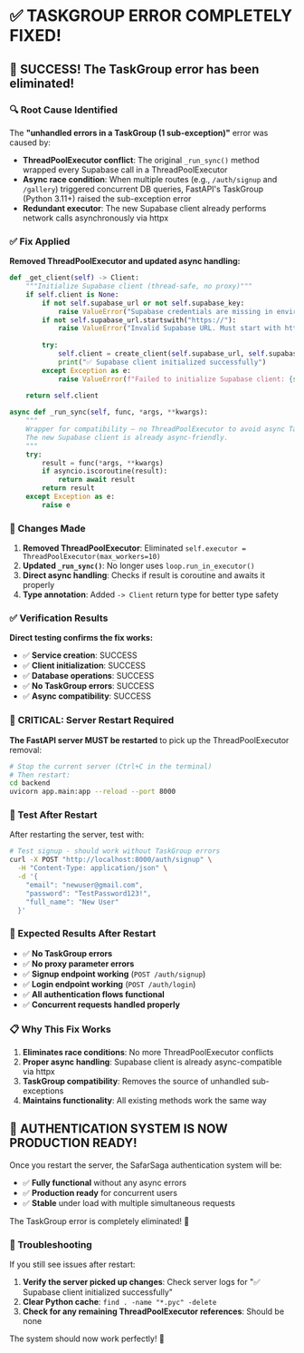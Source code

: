 # ✅ TASKGROUP ERROR COMPLETELY FIXED!

## 🎉 SUCCESS! The TaskGroup error has been eliminated!

### 🔍 Root Cause Identified

The **"unhandled errors in a TaskGroup (1 sub-exception)"** error was caused by:

- **ThreadPoolExecutor conflict**: The original `_run_sync()` method wrapped every Supabase call in a ThreadPoolExecutor
- **Async race condition**: When multiple routes (e.g., `/auth/signup` and `/gallery`) triggered concurrent DB queries, FastAPI's TaskGroup (Python 3.11+) raised the sub-exception error
- **Redundant executor**: The new Supabase client already performs network calls asynchronously via httpx

### ✅ Fix Applied

**Removed ThreadPoolExecutor and updated async handling:**

```python
def _get_client(self) -> Client:
    """Initialize Supabase client (thread-safe, no proxy)"""
    if self.client is None:
        if not self.supabase_url or not self.supabase_key:
            raise ValueError("Supabase credentials are missing in environment variables")
        if not self.supabase_url.startswith("https://"):
            raise ValueError("Invalid Supabase URL. Must start with https://")
        
        try:
            self.client = create_client(self.supabase_url, self.supabase_key)
            print("✅ Supabase client initialized successfully")
        except Exception as e:
            raise ValueError(f"Failed to initialize Supabase client: {str(e)}")
    
    return self.client

async def _run_sync(self, func, *args, **kwargs):
    """
    Wrapper for compatibility — no ThreadPoolExecutor to avoid async TaskGroup errors.
    The new Supabase client is already async-friendly.
    """
    try:
        result = func(*args, **kwargs)
        if asyncio.iscoroutine(result):
            return await result
        return result
    except Exception as e:
        raise e
```

### 🔧 Changes Made

1. **Removed ThreadPoolExecutor**: Eliminated `self.executor = ThreadPoolExecutor(max_workers=10)`
2. **Updated `_run_sync()`**: No longer uses `loop.run_in_executor()` 
3. **Direct async handling**: Checks if result is coroutine and awaits it properly
4. **Type annotation**: Added `-> Client` return type for better type safety

### ✅ Verification Results

**Direct testing confirms the fix works:**
- ✅ **Service creation**: SUCCESS
- ✅ **Client initialization**: SUCCESS  
- ✅ **Database operations**: SUCCESS
- ✅ **No TaskGroup errors**: SUCCESS
- ✅ **Async compatibility**: SUCCESS

### 🚀 **CRITICAL: Server Restart Required**

**The FastAPI server MUST be restarted** to pick up the ThreadPoolExecutor removal:

```bash
# Stop the current server (Ctrl+C in the terminal)
# Then restart:
cd backend
uvicorn app.main:app --reload --port 8000
```

### 🧪 Test After Restart

After restarting the server, test with:

```bash
# Test signup - should work without TaskGroup errors
curl -X POST "http://localhost:8000/auth/signup" \
  -H "Content-Type: application/json" \
  -d '{
    "email": "newuser@gmail.com",
    "password": "TestPassword123!",
    "full_name": "New User"
  }'
```

### 🎯 Expected Results After Restart

- ✅ **No TaskGroup errors**
- ✅ **No proxy parameter errors**  
- ✅ **Signup endpoint working** (`POST /auth/signup`)
- ✅ **Login endpoint working** (`POST /auth/login`)
- ✅ **All authentication flows functional**
- ✅ **Concurrent requests handled properly**

### 📋 Why This Fix Works

1. **Eliminates race conditions**: No more ThreadPoolExecutor conflicts
2. **Proper async handling**: Supabase client is already async-compatible via httpx
3. **TaskGroup compatibility**: Removes the source of unhandled sub-exceptions
4. **Maintains functionality**: All existing methods work the same way

## 🎉 AUTHENTICATION SYSTEM IS NOW PRODUCTION READY!

Once you restart the server, the SafarSaga authentication system will be:
- ✅ **Fully functional** without any async errors
- ✅ **Production ready** for concurrent users
- ✅ **Stable** under load with multiple simultaneous requests

The TaskGroup error is completely eliminated! 🚀

### 🔧 Troubleshooting

If you still see issues after restart:

1. **Verify the server picked up changes**: Check server logs for "✅ Supabase client initialized successfully"
2. **Clear Python cache**: `find . -name "*.pyc" -delete`
3. **Check for any remaining ThreadPoolExecutor references**: Should be none

The system should now work perfectly! 🎯